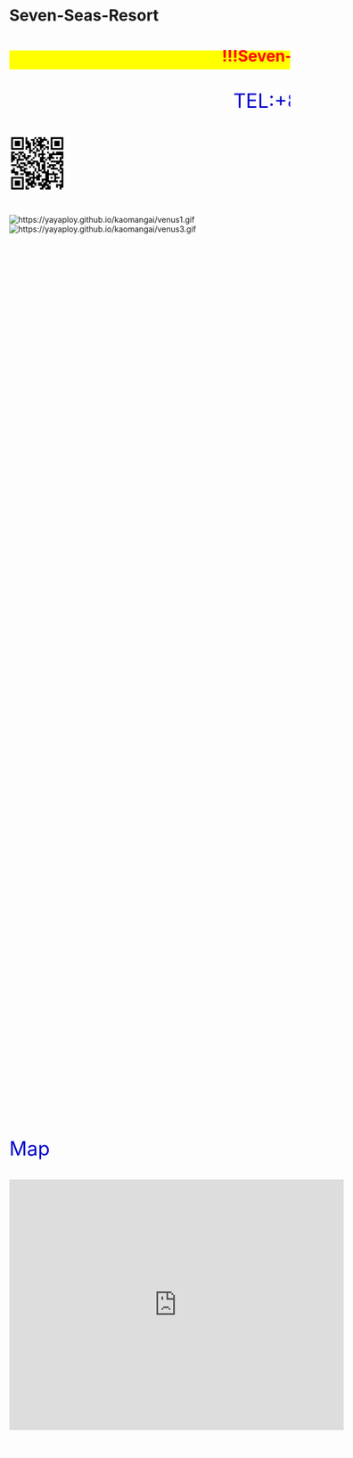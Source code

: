 # Seven-Seas-Resort
<html lang="th">
 <head>
 <meta content="IE=11.0000" http-equiv="X-UA-Compatible">
 <meta http-equiv="Content-Type" content="text/html; charset=UTF-8">
 <meta http-equiv="X-UA-Compatible" content="IE=EmulateIE10" />
 <meta http-equiv="X-UA-Compatible" content="IE=edge">
 <meta name="viewport" content="width=device-width,initial-scale=1"><LINK href="favicon.ico" rel="icon">
 <TITLE>rarsya-kaomangai</TITLE>
 <meta name="keywords" content="chiangmai, Thailand, pattaya">
 <meta content="website" property="og:type">

<style type="text/css">

  p {
color: #0000cd;
font-size: 2.5em;
 }
<!--
 .red {color:#ff0000;}
 .grey {color:#999999;}
 .snow {color:#fffafa;}
 .yellow {color:#ff0000; background:#ffff00;}
 .blue {color:#0000ff;}
 .white {color:#ffffff; blinking;}
 .waku {border:2px dotted #99cc66;
　　　　　　line-height: 200%;
　　　　　　padding: 10px;}
 -->
.date:before{content:"20181115";}
 #preview{
position: relative;
border: 3px solid #333;
background: #444;
padding: 5px;
display: none;
color: #FFF;
text-align: center;
}

main {
background-color: rgba(255, 255, 0, 0.3);
}

section {
background-color: rgba(0, 225, 0, 0.5);
}

#wrap {background:none} /*PC用の背景はオフ*/
body::before {
  content:"";
  display:block;
  position:fixed;
  top:0;
  left:0;
  z-index:-1;
  width:100%;
  height:100vh;
  background:url(https://yayaploy.github.io/Seven-Seas-Resort/20190629_001.jpg) center/cover no-repeat; /*fixedをトル！*/
  -webkit-background-size:cover;/*Android4*/
  }

/*
div {
  background-color: rgb(0,0,0);
}


.landscape-view {
	display: none;
}
#loading {
	background-position: 50%; transition:none; left: 0px; top: 0px; width: 100vw; height: 100vh; display: flex; position: fixed; z-index: 10000; justify-content: center; align-items: center; background-repeat: no-repeat; background-size: cover; background-color: rgb(255, 255, 255); -webkit-transition: none; -webkit-box-align: center; -webkit-box-pack: center;
}
@media all and (min-width:576px)
{
.navToggle {
	height: 2em;
}
}
@media all and (orientation:landscape) and (max-width:812px)
{
#app > :not(.landscape-view) {
	height: 100%; overflow: hidden; display: none; position: fixed;
}
body {
	background: rgb(0, 0, 0); position: relative;
}
html {
	background: rgb(0, 0, 0); position: relative;
}
.landscape-view {
	height: 100%; overflow: hidden;
}
body {
	height: 100%; overflow: hidden;
}
html {
	height: 100%; overflow: hidden;
}
.landscape-view {
	padding: 50px 0px; width: 100%; display: flex; position: fixed; justify-content: center; align-items: center; -webkit-box-align: center; -webkit-box-pack: center;
}
}
*/
  
</style>

<link href="https://cdnjs.cloudflare.com/ajax/libs/lightbox2/2.7.1/css/lightbox.css" rel="stylesheet">
 
</head>

<body>
<!--
<div class="landscape-view"><img src="turn.png"></div>

<!--
<p align="right">Seven-Seas-Resort</p>-->
<h1><span class="yellow"><marquee behavior="lrft">!!!Seven-Seas-Resort!!!</marquee></span></h1>

<p align="right"><marquee direction="left" scrollamount="5" width="100%">TEL:+81-80-3120-0260</marquee></p>

<p align="left"> <img src="QR_sevensea.png" alt="QR_code" width="100" ></p>
<img src="https://yayaploy.github.io/kaomangai/venus1.gif" alt="https://yayaploy.github.io/kaomangai/venus1.gif" width="50">
<img src="https://yayaploy.github.io/kaomangai/venus3.gif" alt="https://yayaploy.github.io/kaomangai/venus3.gif" width="50">
<br><br><br><br><br><br><br><br><br><br><br><br><br><br><br><br><br><br><br><br><br><br><br><br><br><br><br><br>

<!--
<h3><span class="white">↓ 2019/05/19</span></h3>
<a href="20190519_001.JPG" data-lightbox="abc"><img src="20190519_001.JPG" alt="サンプル画像" width="900" /></a>
<a href="20190519_004.JPG" data-lightbox="abc"><img src="20190519_004.JPG" alt="サンプル画像" width="900" /></a>
<!--
<a href="20190519_003.JPG" data-lightbox="abc"><img src="20190519_003.JPG" alt="サンプル画像" width="900" /></a>
<a href="20190519_002.JPG" data-lightbox="abc"><img src="20190519_002.JPG" alt="サンプル画像" width="900" /></a>
<!--
<a href="20190519_005.JPG" data-lightbox="abc"><img src="20190519_005.JPG" alt="サンプル画像" width="900" /></a>
<a href="20190519_006.JPG" data-lightbox="abc"><img src="20190519_006.JPG" alt="サンプル画像" width="900" /></a>
<!--
<a href="20190613_001.JPG" data-lightbox="abc"><img src="20190613_001.JPG" alt="サンプル画像" width="900" /></a>
<!--
<a href="20190613_002.JPG" data-lightbox="abc"><img src="20190613_002.JPG" alt="サンプル画像" width="900" /></a>
<a href="20190613_003.JPG" data-lightbox="abc"><img src="20190613_003.JPG" alt="サンプル画像" width="900" /></a>
<a href="20190613_004.JPG" data-lightbox="abc"><img src="20190613_004.JPG" alt="サンプル画像" width="900" /></a>
<a href="20190613_005.JPG" data-lightbox="abc"><img src="20190613_005.JPG" alt="サンプル画像" width="900" /></a>
<a href="20190613_006.JPG" data-lightbox="abc"><img src="20190613_006.JPG" alt="サンプル画像" width="900" /></a>
<a href="20190613_007.JPG" data-lightbox="abc"><img src="20190613_007.JPG" alt="サンプル画像" width="900" /></a>
<a href="20190613_008.JPG" data-lightbox="abc"><img src="20190613_008.JPG" alt="サンプル画像" width="900" /></a>
<a href="20190618_002.JPG" data-lightbox="abc"><img src="20190618_002.JPG" alt="サンプル画像" width="900" /></a>
<br><br><br><br>
<p>駐車場はお店の左側です。</p>
<a href="20190613_009.JPG" data-lightbox="abc"><img src="20190613_009.JPG" alt="サンプル画像" width="900" /></a>
<a href="20190613_010.JPG" data-lightbox="abc"><img src="20190613_010.JPG" alt="サンプル画像" width="900" /></a>

<br><br><br><br><br><br><br><br><br><br><br><br><br><br><br><br><br><br><br><br><br><br><br><br><br><br>


<!--
<script src="https://code.jquery.com/jquery-1.12.4.min.js" type="text/javascript"></script>
<script src="https://cdnjs.cloudflare.com/ajax/libs/lightbox2/2.7.1/js/lightbox.min.js" type="text/javascript"></script>
-->

<br><br><br><br><br><br><br><br><br><br><br><br><br><br><br><br><br><br><br><br><br><br><br><br><br><br>

Map
<br>
<iframe src="https://www.google.com/maps/embed?pb=!1m18!1m12!1m3!1d46377.24135045555!2d100.8707969941578!3d12.888098782953518!2m3!1f0!2f0!3f0!3m2!1i1024!2i768!4f13.1!3m3!1m2!1s0x310296860185d371%3A0x4a00164d83f82797!2sSeven+Seas+Resort!5e0!3m2!1sja!2sjp!4v1561775401249!5m2!1sja!2sjp" width="600" height="450" frameborder="0" style="border:0" allowfullscreen></iframe>
</body>
<br><br>

<script type='text/javascript' src='https://yayaploy.github.io/suphattraland/jquery.js?ver=1.12.4'></script>
<script src="https://yayaploy.github.io/suphattraland/jquery.goup.min.js"></script>
<script src="https://yayaploy.github.io/suphattraland/my.js"></script> 
<!-- フッタ -->
 <footer><span class="snow">
 Copyright 2019/06/28 yayaploy
</span></footer>
